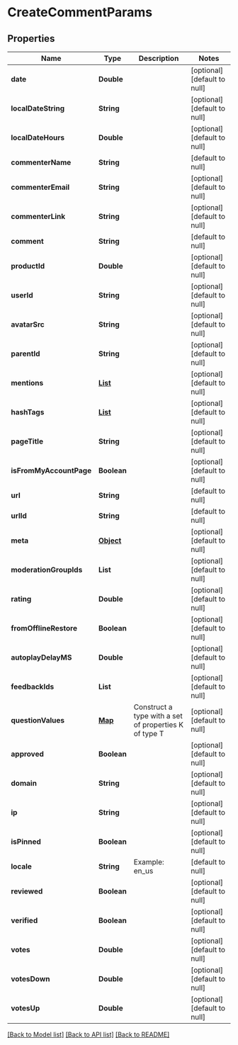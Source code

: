 # CreateCommentParams
## Properties

| Name | Type | Description | Notes |
|------------ | ------------- | ------------- | -------------|
| **date** | **Double** |  | [optional] [default to null] |
| **localDateString** | **String** |  | [optional] [default to null] |
| **localDateHours** | **Double** |  | [optional] [default to null] |
| **commenterName** | **String** |  | [default to null] |
| **commenterEmail** | **String** |  | [optional] [default to null] |
| **commenterLink** | **String** |  | [optional] [default to null] |
| **comment** | **String** |  | [default to null] |
| **productId** | **Double** |  | [optional] [default to null] |
| **userId** | **String** |  | [optional] [default to null] |
| **avatarSrc** | **String** |  | [optional] [default to null] |
| **parentId** | **String** |  | [optional] [default to null] |
| **mentions** | [**List**](CommentUserMentionInfo.md) |  | [optional] [default to null] |
| **hashTags** | [**List**](CommentUserHashTagInfo.md) |  | [optional] [default to null] |
| **pageTitle** | **String** |  | [optional] [default to null] |
| **isFromMyAccountPage** | **Boolean** |  | [optional] [default to null] |
| **url** | **String** |  | [default to null] |
| **urlId** | **String** |  | [default to null] |
| **meta** | [**Object**](.md) |  | [optional] [default to null] |
| **moderationGroupIds** | **List** |  | [optional] [default to null] |
| **rating** | **Double** |  | [optional] [default to null] |
| **fromOfflineRestore** | **Boolean** |  | [optional] [default to null] |
| **autoplayDelayMS** | **Double** |  | [optional] [default to null] |
| **feedbackIds** | **List** |  | [optional] [default to null] |
| **questionValues** | [**Map**](Record_string_string_or_number__value.md) | Construct a type with a set of properties K of type T | [optional] [default to null] |
| **approved** | **Boolean** |  | [optional] [default to null] |
| **domain** | **String** |  | [optional] [default to null] |
| **ip** | **String** |  | [optional] [default to null] |
| **isPinned** | **Boolean** |  | [optional] [default to null] |
| **locale** | **String** | Example: en_us | [default to null] |
| **reviewed** | **Boolean** |  | [optional] [default to null] |
| **verified** | **Boolean** |  | [optional] [default to null] |
| **votes** | **Double** |  | [optional] [default to null] |
| **votesDown** | **Double** |  | [optional] [default to null] |
| **votesUp** | **Double** |  | [optional] [default to null] |

[[Back to Model list]](../README.md#documentation-for-models) [[Back to API list]](../README.md#documentation-for-api-endpoints) [[Back to README]](../README.md)

